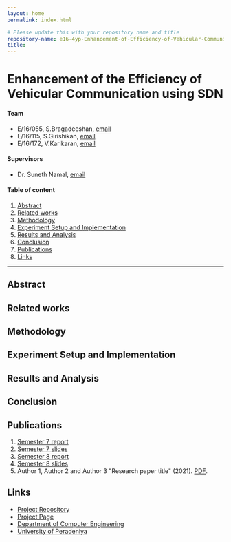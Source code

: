 ```yaml
---
layout: home
permalink: index.html

# Please update this with your repository name and title
repository-name: e16-4yp-Enhancement-of-Efficiency-of-Vehicular-Communication-using-SDN
title:
---
```


[comment]: # "This is the standard layout for the project, but you can clean this and use your own template"

# Enhancement of the Efficiency of Vehicular Communication using SDN

#### Team

- E/16/055, S.Bragadeeshan, [email](mailto:e16055@eng.pdn.ac.lk)
- E/16/115, S.Girishikan, [email](mailto:e16115@eng.pdn.ac.lk)
- E/16/172, V.Karikaran, [email](mailto:e16172@eng.pdn.ac.lk)

#### Supervisors

- Dr. Suneth Namal, [email](mailto:namal@eng.pdn.ac.lk)

#### Table of content

1. [Abstract](#abstract)
2. [Related works](#related-works)
3. [Methodology](#methodology)
4. [Experiment Setup and Implementation](#experiment-setup-and-implementation)
5. [Results and Analysis](#results-and-analysis)
6. [Conclusion](#conclusion)
7. [Publications](#publications)
8. [Links](#links)

---

<!-- This is a sample image, to show how to add images to your page. To learn more options, please refer [this](https://projects.ce.pdn.ac.lk/docs/faq/how-to-add-an-image/)

![Sample Image](./images/sample.png) -->

## Abstract

## Related works

## Methodology

## Experiment Setup and Implementation

## Results and Analysis

## Conclusion

## Publications
1. [Semester 7 report](./)
2. [Semester 7 slides](./)
3. [Semester 8 report](./)
4. [Semester 8 slides](./)
5. Author 1, Author 2 and Author 3 "Research paper title" (2021). [PDF](./).


## Links

[//]: # ( NOTE: EDIT THIS LINKS WITH YOUR REPO DETAILS )

- [Project Repository](https://github.com/cepdnaclk/e16-4yp-Enhancement-of-Efficiency-of-Vehicular-Communication-using-SDN)
- [Project Page](https://cepdnaclk.github.io/e16-4yp-Enhancement-of-Efficiency-of-Vehicular-Communication-using-SDN/)
- [Department of Computer Engineering](http://www.ce.pdn.ac.lk/)
- [University of Peradeniya](https://eng.pdn.ac.lk/)


[//]: # "Please refer this to learn more about Markdown syntax"
[//]: # "https://github.com/adam-p/markdown-here/wiki/Markdown-Cheatsheet"
